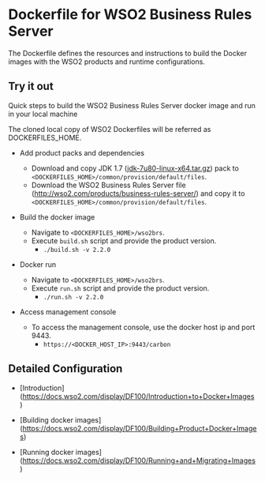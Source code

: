 # Dockerfile for WSO2 Business Rules Server #
The Dockerfile defines the resources and instructions to build the Docker images with the WSO2 products and runtime configurations.

## Try it out
Quick steps to build the WSO2 Business Rules Server docker image and run in your local machine

The cloned local copy of WSO2 Dockerfiles will be referred as DOCKERFILES_HOME.

* Add product packs and dependencies
    - Download and copy JDK 1.7 ([jdk-7u80-linux-x64.tar.gz](http://www.oracle.com/technetwork/java/javase/downloads/jdk7-downloads-1880260.html)) pack to `<DOCKERFILES_HOME>/common/provision/default/files`.
    - Download the WSO2 Business Rules Server file (http://wso2.com/products/business-rules-server/) and copy it to `<DOCKERFILES_HOME>/common/provision/default/files`.

* Build the docker image
    - Navigate to `<DOCKERFILES_HOME>/wso2brs`.
    - Execute `build.sh` script and provide the product version.
        + `./build.sh -v 2.2.0`

* Docker run
    - Navigate to `<DOCKERFILES_HOME>/wso2brs`.
    - Execute `run.sh` script and provide the product version.
        + `./run.sh -v 2.2.0`

* Access management console
    -  To access the management console, use the docker host ip and port 9443.
        + `https://<DOCKER_HOST_IP>:9443/carbon`

## Detailed Configuration

* [Introduction] (https://docs.wso2.com/display/DF100/Introduction+to+Docker+Images)

* [Building docker images] (https://docs.wso2.com/display/DF100/Building+Product+Docker+Images)

* [Running docker images] (https://docs.wso2.com/display/DF100/Running+and+Migrating+Images)
